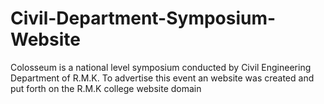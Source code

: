 # Civil-Department-Symposium-Website
Colosseum is a national level symposium conducted by Civil Engineering Department of R.M.K. To advertise this event an website was created and put forth on the R.M.K college website domain 

